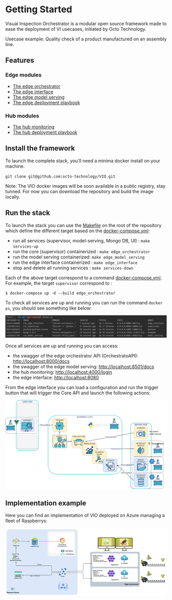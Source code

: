 # Getting Started

Visual Inspection Orchestrator is a modular open source framework made to ease the deployment of VI usecases, initiated by Octo Technology.

Usecase example: Quality check of a product manufactured on an assembly line.


## Features

### Edge modules
- [The edge orchestrator](supervisor.md)
- [The edge interface](edge_interface.md)
- [The edge model serving](model_serving.md)
- [The edge deployment playbook](edge_deployment.md)

### Hub modules
- [The hub monitoring](monitoring.md)
- [The hub deployment playbook](hub_deployment.md)

## Install the framework

To launch the complete stack, you'll need a minima docker install on your machine.

`git clone git@github.com:octo-technology/VIO.git`

Note: The VIO docker images will be soon available in a public registry, stay tunned. For now you can download the repository and build the image locally.

## Run the stack

To launch the stack you can use the [Makefile](https://github.com/octo-technology/VIO/blob/main/Makefile) on the root of the repository which define the different target based on the [docker-compose.yml](https://github.com/octo-technology/VIO/blob/main/docker-compose.yml):

- run all services (supervisor, model-serving, Mongo DB, UI) : `make services-up`
- run the core (supervisor) containerized : `make edge_orchestrator`
- run the model serving containerized: `make edge_model_serving`
- run the edge interface containerized : `make edge_interface`
- stop and delete all running services : `make services-down`

Each of the above target correspond to a command [docker-compose.yml](https://github.com/octo-technology/VIO/blob/main/docker-compose.yml). For example, the target `supervisor` correspond to :

```shell
$ docker-compose up -d --build edge_orchestrator
```

To check all services are up and running you can run the command `docker ps`, you should see something like below:

![stack-up-with-docker](images/stack-up-with-docker.png)

Once all services are up and running you can access:

- the swagger of the edge orchestrator API (OrchestratoAPI): [http://localhost:8000/docs](http://localhost:8000/docs)
- the swagger of the edge model serving: [http://localhost:8501/docs](http://localhost:8501/docs)
- the hub monitoring: [http://localhost:4000/login](http://localhost:4000/login)
- the edge interface: [http://localhost:8080](http://localhost:8080)

From the edge interface you can load a configuration and run the trigger button that will trigger the Core API and launch the following actions:

 ![vio-architecture-stack](images/supervisor-actions.png)

## Implementation example

Here you can find an implementation of VIO deployed on Azure managing a fleet of Raspberrys:
 
 ![vio-architecture-stack](images/vio_azure_stack.png)
